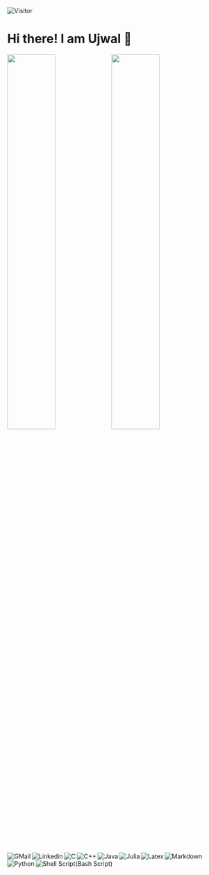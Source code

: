 ![Visitor](https://visitor-badge.laobi.icu/badge?page_id=ujwaljp.ujwaljp)
# Hi there! I am Ujwal :wave:

<img src="https://github-readme-stats.vercel.app/api?username=ujwaljp&count_private=true&show_icons=true&theme=radical" align="Left" width=47%>
<img src="https://github-readme-stats.vercel.app/api/top-langs/?username=ujwaljp&layout=compact&theme=radical" align="Left" width=47%>

<a href="mailto:ujwal12366@gmail.com"><img align="left" alt="GMail" src="https://img.shields.io/badge/Gmail-D14836?style=for-the-badge&logo=gmail&logoColor=white"/></a>
<a href="<https://www.linkedin.com/in/ujwal-jyot-panda-013be>"><img align="left" alt="Linkedin" src="https://img.shields.io/badge/LinkedIn-0077B5?style=for-the-badge&logo=linkedin&logoColor=white"/></a>
<br/>
<br/>

<img align="left" alt="C" src="https://img.shields.io/badge/c-%2300599C.svg?style=for-the-badge&logo=c&logoColor=white"/>
<img align="left" alt="C++" src="https://img.shields.io/badge/c++-%2300599C.svg?style=for-the-badge&logo=c%2B%2B&logoColor=white"/>
<img align="left" alt="Java" src="https://img.shields.io/badge/java-%23ED8B00.svg?style=for-the-badge&logo=java&logoColor=white"/>
<img align="left" alt="Julia" src="https://img.shields.io/badge/-Julia-9558B2?style=for-the-badge&logo=julia&logoColor=white"/>

<img align="left" alt="Latex" src="https://img.shields.io/badge/latex-%23008080.svg?style=for-the-badge&logo=latex&logoColor=white"/>
<img align="left" alt="Markdown" src="https://img.shields.io/badge/markdown-%23000000.svg?style=for-the-badge&logo=markdown&logoColor=white"/>
<img align="left" alt="Python" src="https://img.shields.io/badge/python-3670A0?style=for-the-badge&logo=python&logoColor=ffdd54"/>
<img align="left" alt="Shell Script(Bash Script)" src="https://img.shields.io/badge/shell_script-%23121011.svg?style=for-the-badge&logo=gnu-bash&logoColor=white"/>
